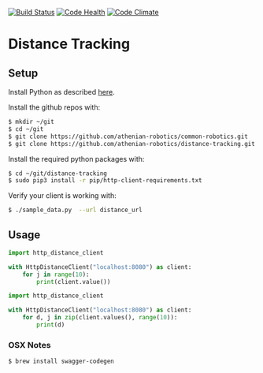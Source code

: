 [![Build Status](https://travis-ci.org/athenian-robotics/distance-tracking.svg?branch=master)](https://travis-ci.org/athenian-robotics/distance-tracking)
[![Code Health](https://landscape.io/github/athenian-robotics/distance-tracking/master/landscape.svg?style=flat)](https://landscape.io/github/athenian-robotics/distance-tracking/master)
[![Code Climate](https://codeclimate.com/github/athenian-robotics/distance-tracking/badges/gpa.svg)](https://codeclimate.com/github/athenian-robotics/distance-tracking)

# Distance Tracking

## Setup

Install Python as described [here](http://docs.python-guide.org/en/latest/starting/install3/osx/).

Install the github repos with:
```bash
$ mkdir ~/git
$ cd ~/git
$ git clone https://github.com/athenian-robotics/common-robotics.git
$ git clone https://github.com/athenian-robotics/distance-tracking.git
```

Install the required python packages with:
```bash
$ cd ~/git/distance-tracking
$ sudo pip3 install -r pip/http-client-requirements.txt 
```

Verify your client is working with:
````bash
$ ./sample_data.py  --url distance_url
````

## Usage
```python
import http_distance_client

with HttpDistanceClient("localhost:8080") as client:
    for j in range(10):
        print(client.value())
```

```python
import http_distance_client

with HttpDistanceClient("localhost:8080") as client:
    for d, j in zip(client.values(), range(10)):
        print(d)
```

### OSX Notes

````bash
$ brew install swagger-codegen
````